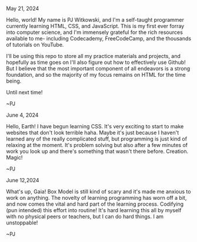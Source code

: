   May 21, 2024
  
  Hello, world! My name is PJ Witkowski, and I'm a self-taught programmer currently learning HTML, CSS, and JavaScript.
This is my first ever forray into computer science, and I'm immensely grateful for the rich resources available to me- including Codecademy, FreeCodeCamp, and the thousands of tutorials on YouTube.

  I'll be using this repo to store all my practice materials and projects, and hopefully as time goes on I'll also
figure out how to effectively use Github! But I believe that the most important component of all endeavors is a strong foundation, and so the majority of my focus remains on HTML for the time being.

Until next time!

~PJ

  June 4, 2024

  Hello, Earth! I have begun learning CSS. It's very exciting to start to make websites that don't look terrible haha. Maybe it's just because I haven't learned any of the really complicated stuff, but programming is just kind of relaxing at the moment. It's problem solving but also after a few minutes of work you look up and there's something that wasn't there before. Creation. Magic!

~PJ

  June 12,2024

  What's up, Gaia! Box Model is still kind of scary and it's made me anxious to work on anything. The novelty of learning programming has worn off a bit, and now comes the vital and hard part of the learning process. Codifying (pun intended) this effort into routine! It's hard learning this all by myself with no physical peers or teachers, but I can do hard things. I am unstoppable!

~PJ
